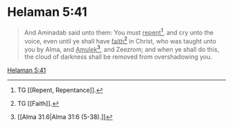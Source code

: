 # Helaman 5:41

> And Aminadab said unto them: You must <u>repent</u>[^a], and cry unto the voice, even until ye shall have <u>faith</u>[^b] in Christ, who was taught unto you by Alma, and <u>Amulek</u>[^c], and Zeezrom; and when ye shall do this, the cloud of darkness shall be removed from overshadowing you.

[Helaman 5:41](https://www.churchofjesuschrist.org/study/scriptures/bofm/hel/5?lang=eng&id=p41#p41)


[^a]: TG [[Repent, Repentance]].
[^b]: TG [[Faith]].
[^c]: [[Alma 31.6|Alma 31:6 (5-38).]]
